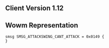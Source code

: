 ## Client Version 1.12

## Wowm Representation
```rust,ignore
smsg SMSG_ATTACKSWING_CANT_ATTACK = 0x0149 {
}

```
